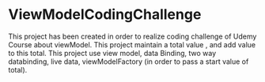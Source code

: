 # ViewModelCodingChallenge

This project has been created in order to realize coding challenge of Udemy Course about viewModel.
This project maintain a total value , and add value to this total.
This project use view model, data Binding, two way databinding, live data, viewModelFactory (in order to pass a start value of total).